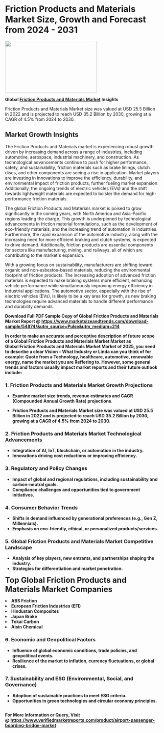 <H1>Friction Products and Materials Market Size, Growth and Forecast from 2024 - 2031</H1><img class="aligncenter size-medium wp-image-584254" src="https://thirdeyenews.in/wp-content/uploads/2024/09/Global-Market-Research-300x168.jpeg" alt="" width="300" height="168" /><p><strong>Global&nbsp;<a href="https://www.marketsizeandtrends.com/download-sample/54874/&amp;utm_source=Pulse&amp;utm_medium=214">Friction Products and Materials Market</a> Insights</strong></p><p>Friction Products and Materials Market size was valued at USD 25.5 Billion in 2022 and is projected to reach USD 35.2 Billion by 2030, growing at a CAGR of 4.5% from 2024 to 2030.</p><p><h2>Market Growth Insights</h2> <p>The Friction Products and Materials market is experiencing robust growth driven by increasing demand across a range of industries, including automotive, aerospace, industrial machinery, and construction. As technological advancements continue to push for higher performance, safety, and sustainability, friction materials such as brake linings, clutch discs, and other components are seeing a rise in application. Market players are investing in innovations to improve the efficiency, durability, and environmental impact of friction products, further fueling market expansion. Additionally, the ongoing trends of electric vehicles (EVs) and the shift towards lightweight materials are expected to bolster the demand for high-performance friction materials.</p> <p><strong></strong></p> <p>The global Friction Products and Materials market is poised to grow significantly in the coming years, with North America and Asia-Pacific regions leading the charge. This growth is underpinned by technological advancements in friction material formulations, such as the development of eco-friendly materials, and the increasing trend of automation in industries. Furthermore, the rapid expansion of the automotive industry, along with the increasing need for more efficient braking and clutch systems, is expected to drive demand. Additionally, friction products are essential components for sectors like manufacturing, mining, and railways, all of which are contributing to the market's expansion.</p> <p>With a growing focus on sustainability, manufacturers are shifting toward organic and non-asbestos-based materials, reducing the environmental footprint of friction products. The increasing adoption of advanced friction materials is expected to make braking systems more efficient, enhancing vehicle performance while simultaneously improving energy efficiency in industrial applications. The automotive sector, especially with the rise of electric vehicles (EVs), is likely to be a key area for growth, as new braking technologies require advanced materials to handle different performance and durability demands.</p> <p><strong></p><p><span class=""><strong>Download Full PDF Sample Copy of Global Friction Products and Materials Market Report</strong> @ <a href="https://www.marketsizeandtrends.com/download-sample/54874/&amp;utm_source=Pulse&amp;utm_medium=214" target="_blank">https://www.marketsizeandtrends.com/download-sample/54874/&amp;utm_source=Pulse&amp;utm_medium=214</a></span></p><p>In order to make an accurate and perceptive description of future scope of a Global&nbsp;Friction Products and Materials Market Market as Global&nbsp;Friction Products and Materials Market Market of 2025, you need to describe a clear Vision &ndash; What Industry or Linda can you think of for example: Quote from a Technology, healthcare, automotive, renewable energy, name the market you are Reffering to. However, some general trends and factors usually impact market reports and their future outlook include:</p><h3>1.&nbsp;<strong>Friction Products and Materials Market Growth Projections</strong></h3><ul><li>Examine market size trends, revenue estimates and CAGR (Compounded Annual Growth Rate) projections.</li><li><p>Friction Products and Materials Market size was valued at USD 25.5 Billion in 2022 and is projected to reach USD 35.2 Billion by 2030, growing at a CAGR of 4.5% from 2024 to 2030.</p></li></ul><h3>2.&nbsp;<strong>Friction Products and Materials Market Technological Advancements</strong></h3><ul><li>Integration of AI, IoT, blockchain, or automation in the industry.</li><li>Innovations driving cost reductions or improving efficiency.</li></ul><h3>3.&nbsp;<strong>Regulatory and Policy Changes</strong></h3><ul><li>Impact of global and regional regulations, including sustainability and carbon-neutral goals.</li><li>Compliance challenges and opportunities tied to government initiatives.</li></ul><h3>4.&nbsp;<strong>Consumer Behavior Trends</strong></h3><ul><li>Shifts in demand influenced by generational preferences (e.g., Gen Z, Millennials).</li><li>Emphasis on eco-friendly, ethical, or personalized products/services.</li></ul><h3>5.&nbsp;<strong>Global Friction Products and Materials Market Competitive Landscape</strong></h3><ul><li>Analysis of key players, new entrants, and partnerships shaping the industry.</li><li>Strategies for differentiation and market penetration.</li></ul><p data-pm-slice="1 1 []"><span style="color: inherit; font-family: inherit; font-size: 25px;">Top Global Friction Products and Materials Market Companies</span></p><div class="" data-test-id=""><p><li>ABS Friction</li><li> European Friction Industries (EFI)</li><li> Hindustan Composites</li><li> Japan Brake</li><li> Tokai Carbon</li><li> Aisin Chemical</li></p></div><h3>6.&nbsp;<strong>Economic and Geopolitical Factors</strong></h3><ul><li>Influence of global economic conditions, trade policies, and geopolitical events.</li><li>Resilience of the market to inflation, currency fluctuations, or global crises.</li></ul><h3>7.&nbsp;<strong>Sustainability and ESG (Environmental, Social, and Governance)</strong></h3><ul><li>Adoption of sustainable practices to meet ESG criteria.</li><li>Opportunities in green technologies and circular economy principles.</li></ul><h2><strong style="font-size: 14px;">For More Information or Query, Visit @&nbsp;</strong><a style="background-color: #ffffff; font-size: 14px;" href="https://www.marketsizeandtrends.com/report/friction-products-and-materials-market/" target="_blank">https://www.verifiedmarketreports.com/product/airport-passenger-boarding-bridge-market</a></h2>
